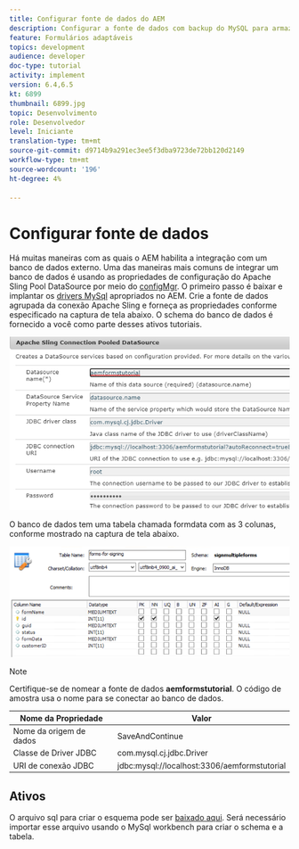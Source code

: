 ```yaml
---
title: Configurar fonte de dados do AEM
description: Configurar a fonte de dados com backup do MySQL para armazenar e recuperar dados de formulário
feature: Formulários adaptáveis
topics: development
audience: developer
doc-type: tutorial
activity: implement
version: 6.4,6.5
kt: 6899
thumbnail: 6899.jpg
topic: Desenvolvimento
role: Desenvolvedor
level: Iniciante
translation-type: tm+mt
source-git-commit: d9714b9a291ec3ee5f3dba9723de72bb120d2149
workflow-type: tm+mt
source-wordcount: '196'
ht-degree: 4%

---
```


# Configurar fonte de dados

Há muitas maneiras com as quais o AEM habilita a integração com um banco de dados externo. Uma das maneiras mais comuns de integrar um banco de dados é usando as propriedades de configuração do Apache Sling Pool DataSource por meio do [configMgr](http://localhost:4502/system/console/configMgr).
O primeiro passo é baixar e implantar os [drivers MySql](https://mvnrepository.com/artifact/mysql/mysql-connector-java) apropriados no AEM.
Crie a fonte de dados agrupada da conexão Apache Sling e forneça as propriedades conforme especificado na captura de tela abaixo. O schema do banco de dados é fornecido a você como parte desses ativos tutoriais.

![fonte de dados](assets/data-source.PNG)

O banco de dados tem uma tabela chamada formdata com as 3 colunas, conforme mostrado na captura de tela abaixo.

![base de dados](assets/data-base.PNG)


>[!NOTE]
>Certifique-se de nomear a fonte de dados **aemformstutorial**. O código de amostra usa o nome para se conectar ao banco de dados.

| Nome da Propriedade | Valor |
------------------------|---------------------------------------
| Nome da origem de dados | SaveAndContinue |
| Classe de Driver JDBC | com.mysql.cj.jdbc.Driver |
| URI de conexão JDBC | jdbc:mysql://localhost:3306/aemformstutorial |

## Ativos

O arquivo sql para criar o esquema pode ser [baixado aqui](assets/sign-multiple-forms.sql). Será necessário importar esse arquivo usando o MySql workbench para criar o schema e a tabela.


